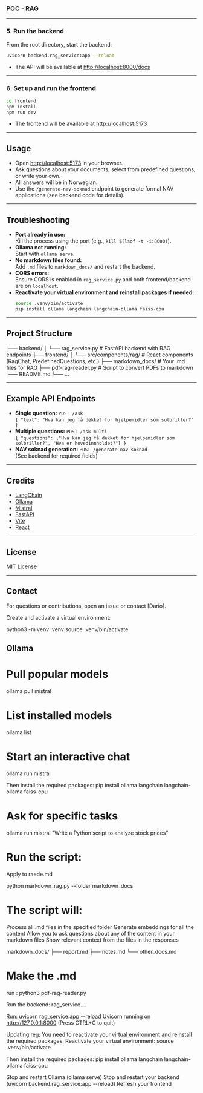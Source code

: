 
### POC - RAG
---

### 5. Run the backend

From the root directory, start the backend:

```bash
uvicorn backend.rag_service:app --reload
```

- The API will be available at [http://localhost:8000/docs](http://localhost:8000/docs)

---

### 6. Set up and run the frontend

```bash
cd frontend
npm install
npm run dev
```

- The frontend will be available at [http://localhost:5173](http://localhost:5173)

---

## Usage

- Open [http://localhost:5173](http://localhost:5173) in your browser.
- Ask questions about your documents, select from predefined questions, or write your own.
- All answers will be in Norwegian.
- Use the `/generate-nav-soknad` endpoint to generate formal NAV applications (see backend code for details).

---

## Troubleshooting

- **Port already in use:**  
  Kill the process using the port (e.g., `kill $(lsof -t -i:8000)`).
- **Ollama not running:**  
  Start with `ollama serve`.
- **No markdown files found:**  
  Add `.md` files to `markdown_docs/` and restart the backend.
- **CORS errors:**  
  Ensure CORS is enabled in `rag_service.py` and both frontend/backend are on `localhost`.
- **Reactivate your virtual environment and reinstall packages if needed:**
  ```bash
  source .venv/bin/activate
  pip install ollama langchain langchain-ollama faiss-cpu
  ```

---

## Project Structure

├── backend/
│ └── rag_service.py # FastAPI backend with RAG endpoints
├── frontend/
│ └── src/components/rag/ # React components (RagChat, PredefinedQuestions, etc.)
├── markdown_docs/ # Your .md files for RAG
├── pdf-rag-reader.py # Script to convert PDFs to markdown
├── README.md
└── ...


---

## Example API Endpoints

- **Single question:** `POST /ask`  
  `{ "text": "Hva kan jeg få dekket for hjelpemidler som solbriller?" }`
- **Multiple questions:** `POST /ask-multi`  
  `{ "questions": ["Hva kan jeg få dekket for hjelpemidler som solbriller?", "Hva er hovedinnholdet?"] }`
- **NAV søknad generation:** `POST /generate-nav-soknad`  
  (See backend for required fields)

---

## Credits

- [LangChain](https://github.com/langchain-ai/langchain)
- [Ollama](https://ollama.com/)
- [Mistral](https://mistral.ai/)
- [FastAPI](https://fastapi.tiangolo.com/)
- [Vite](https://vitejs.dev/)
- [React](https://react.dev/)

---

## License

MIT License

---

## Contact

For questions or contributions, open an issue or contact [Dario].



Create and activate a virtual environment:

python3 -m venv .venv
source .venv/bin/activate

## Ollama 
# Pull popular models
ollama pull mistral

# List installed models
ollama list

# Start an interactive chat
ollama run mistral

Then install the required packages:
pip install ollama langchain langchain-ollama faiss-cpu

# Ask for specific tasks
ollama run mistral "Write a Python script to analyze stock prices"


# Run the script:
Apply to raede.md

python markdown_rag.py --folder markdown_docs

# The script will:
Process all .md files in the specified folder
Generate embeddings for all the content
Allow you to ask questions about any of the content in your markdown files
Show relevant context from the files in the responses

markdown_docs/
  ├── report.md
  ├── notes.md
  └── other_docs.md

# Make the .md 
run :
python3 pdf-rag-reader.py


Run the backend:
rag_service....

Run:
uvicorn rag_service:app --reload
Uvicorn running on http://127.0.0.1:8000 (Press CTRL+C to quit)


Updating reg:
You need to reactivate your virtual environment and reinstall the required packages. 
Reactivate your virtual environment:
source .venv/bin/activate

Then install the required packages:
pip install ollama langchain langchain-ollama faiss-cpu

Stop and restart Ollama (ollama serve)
Stop and restart your backend (uvicorn backend.rag_service:app --reload)
Refresh your frontend
